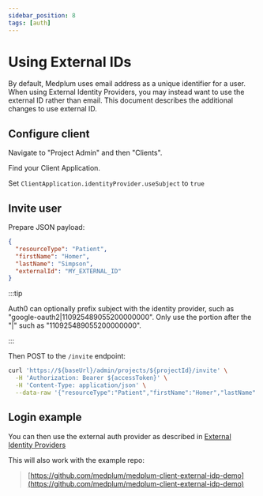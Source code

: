 ```yaml
---
sidebar_position: 8
tags: [auth]
---
```


# Using External IDs

By default, Medplum uses email address as a unique identifier for a user. When using External Identity Providers, you may instead want to use the external ID rather than email. This document describes the additional changes to use external ID.

## Configure client

Navigate to "Project Admin" and then "Clients".

Find your Client Application.

Set `ClientApplication.identityProvider.useSubject` to `true`

## Invite user

Prepare JSON payload:

```json
{
  "resourceType": "Patient",
  "firstName": "Homer",
  "lastName": "Simpson",
  "externalId": "MY_EXTERNAL_ID"
}
```

:::tip

Auth0 can optionally prefix subject with the identity provider, such as "google-oauth2|110925489055200000000". Only use the portion after the "|" such as "110925489055200000000".

:::

Then POST to the `/invite` endpoint:

```bash
curl 'https://${baseUrl}/admin/projects/${projectId}/invite' \
  -H 'Authorization: Bearer ${accessToken}' \
  -H 'Content-Type: application/json' \
  --data-raw '{"resourceType":"Patient","firstName":"Homer","lastName":"Simpson","externalId":"110925489055200000000"}'
```

## Login example

You can then use the external auth provider as described in [External Identity Providers](/docs/auth/idp/external-identity-providers)

This will also work with the example repo:

> [https://github.com/medplum/medplum-client-external-idp-demo](https://github.com/medplum/medplum-client-external-idp-demo)
